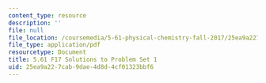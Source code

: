 ```yaml
---
content_type: resource
description: ''
file: null
file_location: /coursemedia/5-61-physical-chemistry-fall-2017/25ea9a227cab9dae4d8d4cf01323bbf6_MIT5_61F17_pset1_soln.pdf
file_type: application/pdf
resourcetype: Document
title: 5.61 F17 Solutions to Problem Set 1
uid: 25ea9a22-7cab-9dae-4d8d-4cf01323bbf6
---
```


